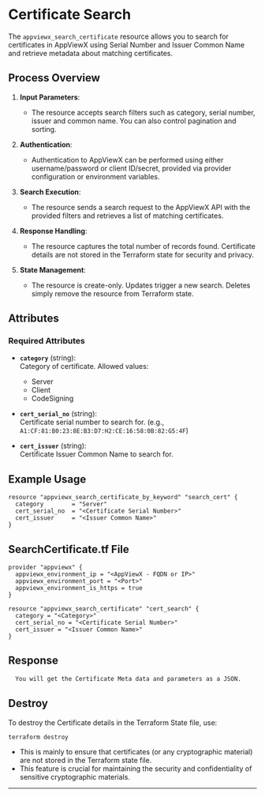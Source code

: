 # Certificate Search

The `appviewx_search_certificate` resource allows you to search for certificates in AppViewX using Serial Number and Issuer Common Name and retrieve metadata about matching certificates.

## Process Overview

1. **Input Parameters**:
   - The resource accepts search filters such as category, serial number, issuer and common name. You can also control pagination and sorting.

2. **Authentication**:
   - Authentication to AppViewX can be performed using either username/password or client ID/secret, provided via provider configuration or environment variables.

3. **Search Execution**:
   - The resource sends a search request to the AppViewX API with the provided filters and retrieves a list of matching certificates.

4. **Response Handling**:
   - The resource captures the total number of records found. Certificate details are not stored in the Terraform state for security and privacy.

5. **State Management**:
   - The resource is create-only. Updates trigger a new search. Deletes simply remove the resource from Terraform state.

## Attributes

### Required Attributes

- **`category`** (string):  
  Category of certificate. Allowed values:
  - Server
  - Client
  - CodeSigning

- **`cert_serial_no`** (string):  
  Certificate serial number to search for. (e.g., `A1:CF:81:B0:23:8E:B3:D7:H2:CE:16:58:0B:82:G5:4F`)

- **`cert_issuer`** (string):  
  Certificate Issuer Common Name to search for.


## Example Usage

```hcl
resource "appviewx_search_certificate_by_keyword" "search_cert" {
  category        = "Server"
  cert_serial_no  = "<Certificate Serial Number>"
  cert_issuer     = "<Issuer Common Name>"
}
```

## SearchCertificate.tf File

```hcl
provider "appviewx" {
  appviewx_environment_ip = "<AppViewX - FQDN or IP>"
  appviewx_environment_port = "<Port>"
  appviewx_environment_is_https = true
}

resource "appviewx_search_certificate" "cert_search" {
  category = "<Category>"
  cert_serial_no = "<Certificate Serial Number>"
  cert_issuer = "<Issuer Common Name>"
}
```
## Response
```bash
  You will get the Certificate Meta data and parameters as a JSON.
```
## Destroy

To destroy the Certificate details in the Terraform State file, use:

```bash
terraform destroy
```

- This is mainly to ensure that certificates (or any cryptographic material) are not stored in the Terraform state file.
- This feature is crucial for maintaining the security and confidentiality of sensitive cryptographic materials.

---